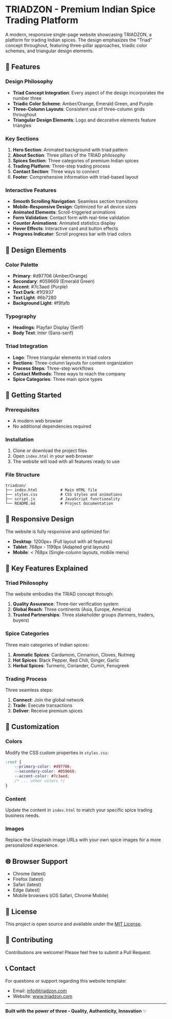 # TRIADZON - Premium Indian Spice Trading Platform

A modern, responsive single-page website showcasing TRIADZON, a platform for trading Indian spices. The design emphasizes the "Triad" concept throughout, featuring three-pillar approaches, triadic color schemes, and triangular design elements.

## 🌟 Features

### Design Philosophy
- **Triad Concept Integration**: Every aspect of the design incorporates the number three
- **Triadic Color Scheme**: Amber/Orange, Emerald Green, and Purple
- **Three-Column Layouts**: Consistent use of three-column grids throughout
- **Triangular Design Elements**: Logo and decorative elements feature triangles

### Key Sections
1. **Hero Section**: Animated background with triad pattern
2. **About Section**: Three pillars of the TRIAD philosophy
3. **Spices Section**: Three categories of premium Indian spices
4. **Trading Platform**: Three-step trading process
5. **Contact Section**: Three ways to connect
6. **Footer**: Comprehensive information with triad-based layout

### Interactive Features
- **Smooth Scrolling Navigation**: Seamless section transitions
- **Mobile-Responsive Design**: Optimized for all device sizes
- **Animated Elements**: Scroll-triggered animations
- **Form Validation**: Contact form with real-time validation
- **Counter Animations**: Animated statistics display
- **Hover Effects**: Interactive card and button effects
- **Progress Indicator**: Scroll progress bar with triad colors

## 🎨 Design Elements

### Color Palette
- **Primary**: #d97706 (Amber/Orange)
- **Secondary**: #059669 (Emerald Green)
- **Accent**: #7c3aed (Purple)
- **Text Dark**: #1f2937
- **Text Light**: #6b7280
- **Background Light**: #f9fafb

### Typography
- **Headings**: Playfair Display (Serif)
- **Body Text**: Inter (Sans-serif)

### Triad Integration
- **Logo**: Three triangular elements in triad colors
- **Sections**: Three-column layouts for content organization
- **Process Steps**: Three-step workflows
- **Contact Methods**: Three ways to reach the company
- **Spice Categories**: Three main spice types

## 🚀 Getting Started

### Prerequisites
- A modern web browser
- No additional dependencies required

### Installation
1. Clone or download the project files
2. Open `index.html` in your web browser
3. The website will load with all features ready to use

### File Structure
```
triadzon/
├── index.html          # Main HTML file
├── styles.css          # CSS styles and animations
├── script.js           # JavaScript functionality
└── README.md           # Project documentation
```

## 📱 Responsive Design

The website is fully responsive and optimized for:
- **Desktop**: 1200px+ (Full layout with all features)
- **Tablet**: 768px - 1199px (Adapted grid layouts)
- **Mobile**: < 768px (Single-column layouts, mobile menu)

## 🎯 Key Features Explained

### Triad Philosophy
The website embodies the TRIAD concept through:

1. **Quality Assurance**: Three-tier verification system
2. **Global Reach**: Three continents (Asia, Europe, America)
3. **Trusted Partnerships**: Three stakeholder groups (farmers, traders, buyers)

### Spice Categories
Three main categories of Indian spices:
1. **Aromatic Spices**: Cardamom, Cinnamon, Cloves, Nutmeg
2. **Hot Spices**: Black Pepper, Red Chili, Ginger, Garlic
3. **Herbal Spices**: Turmeric, Coriander, Cumin, Fenugreek

### Trading Process
Three seamless steps:
1. **Connect**: Join the global network
2. **Trade**: Execute transactions
3. **Deliver**: Receive premium spices

## 🔧 Customization

### Colors
Modify the CSS custom properties in `styles.css`:
```css
:root {
    --primary-color: #d97706;
    --secondary-color: #059669;
    --accent-color: #7c3aed;
    /* ... other colors */
}
```

### Content
Update the content in `index.html` to match your specific spice trading business needs.

### Images
Replace the Unsplash image URLs with your own spice images for a more personalized experience.

## 🌐 Browser Support

- Chrome (latest)
- Firefox (latest)
- Safari (latest)
- Edge (latest)
- Mobile browsers (iOS Safari, Chrome Mobile)

## 📄 License

This project is open source and available under the [MIT License](LICENSE).

## 🤝 Contributing

Contributions are welcome! Please feel free to submit a Pull Request.

## 📞 Contact

For questions or support regarding this website template:
- Email: info@triadzon.com
- Website: www.triadzon.com

---

**Built with the power of three - Quality, Authenticity, Innovation** ✨ 